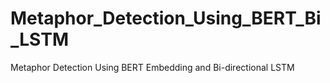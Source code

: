 # Metaphor_Detection_Using_BERT_Bi_LSTM
Metaphor Detection Using BERT Embedding and Bi-directional LSTM
